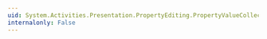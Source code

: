 ```yaml
---
uid: System.Activities.Presentation.PropertyEditing.PropertyValueCollection.Remove(System.Activities.Presentation.PropertyEditing.PropertyValue)
internalonly: False
---
```

